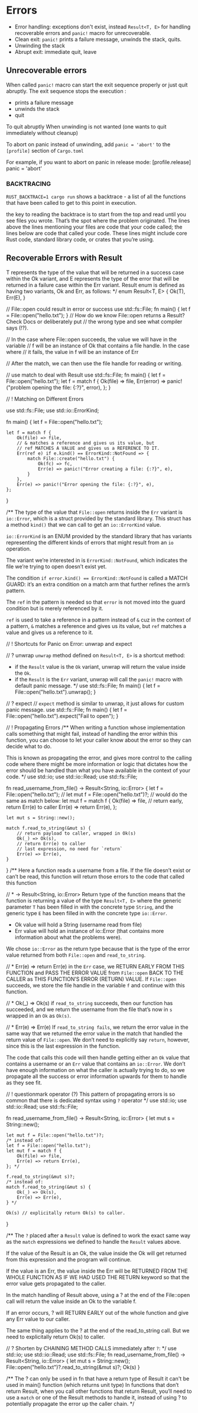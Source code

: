# Errors

- Error handling: exceptions don't exist, instead `Result<T, E>` for handling recoverable errors and `panic!` macro for unrecoverable.
- Clean exit: `panic!` prints a failure message, unwinds the stack, quits.
- Unwinding the stack
- Abrupt exit: immediate quit, leave 



## Unrecoverable errors

When called `panic!` macro can start the exit sequence properly or just quit abruptly. The exit sequence stops the execution :
- prints a failure message
- unwinds the stack
- quit

To quit abruptly
When unwinding is not wanted (one wants to quit immediately without cleanup)

To abort on panic instead of unwinding, add
`panic = 'abort'` to the `[profile]` section of `Cargo.toml`

For example, if you want to abort on panic in release mode:
[profile.release]
panic = 'abort'


### BACKTRACING

`RUST_BACKTRACE=1 cargo run`
shows a backtrace - a list of all the functions that have been called to get to this point in execution.

the key to reading the backtrace is to start from the top and read until you see
files you wrote. That’s the spot where the problem originated. The lines above
the lines mentioning your files are code that your code called; the lines below
are code that called your code. These lines might include core Rust code,
standard library code, or crates that you’re using.

## Recoverable Errors with Result

T represents the type of the value that will be returned in a success case within
the Ok variant, and E represents the type of the error that will be returned in
a failure case within the Err variant.
Result enum is defined as having two variants, Ok and Err, as follows:
*/
enum Result<T, E> {
    Ok(T),
    Err(E),
}

// File::open could result in error or success
use std::fs::File;
fn main() {
    let f = File::open("hello.txt");
}
// How do we know File::open returns a Result? Check Docs or deliberately put
// the wrong type and see what compiler says (!?).

// In the case where File::open succeeds, the value we will have in the variable
// f will be an instance of Ok that contains a file handle. In the case where
// it fails, the value in f will be an instance of Err

// After the match, we can then use the file handle for reading or writing.

// use match to deal with Result
use std::fs::File;
fn main() {
    let f = File::open("hello.txt");
    let f = match f {
        Ok(file) => file,
        Err(error) => panic!("problem opening the file: {:?}", error),
    };
}


// ! Matching on Different Errors

use std::fs::File;
use std::io::ErrorKind;

fn main() {
    let f = File::open("hello.txt");

    let f = match f {
        Ok(file) => file,
        // & matches a reference and gives us its value, but
        // ref MATCHES A VALUE and gives us a REFERENCE TO IT.
        Err(ref e) if e.kind() == ErrorKind::NotFound => {
            match File::create("hello.txt") {
                Ok(fc) => fc,
                Err(e) => panic!("Error creating a file: {:?}", e),
            }
        },
        Err(e) => panic!("Error opening the file: {:?}", e),
    };
}

/**
The type of the value that `File::open` returns inside the `Err` variant is
`io::Error`, which is a struct provided by the standard library. This struct has
a method `kind()` that we can call to get an `io::ErrorKind` value.

`io::ErrorKind` is an ENUM provided by the standard library that has variants
representing the different kinds of errors that might result from an `io` operation.

The variant we’re interested in is `ErrorKind::NotFound`, which indicates the
file we’re trying to open doesn’t exist yet.

The condition `if error.kind() == ErrorKind::NotFound` is called a MATCH GUARD:
it’s an extra condition on a match arm that further refines the arm’s pattern.

The `ref` in the pattern is needed so that `error` is not moved into the guard
condition but is merely referenced by it.

`ref` is used to take a reference in a pattern instead of `&` cuz in the context
of a pattern, `&` matches a reference and gives us its value, but `ref` matches
a value and gives us a reference to it.


// ! Shortcuts for Panic on Error: unwrap and expect

// ? unwrap
`unwrap` method defined on `Result<T, E>` is a shortcut method:
- if the `Result` value is the `Ok` variant, unwrap will return the value inside
the `Ok`.
- if the `Result` is the `Err` variant, unwrap will call the `panic!` macro with
default panic message.
*/
use std::fs::File;
fn main() {
    let f = File::open("hello.txt").unwrap();
}

// ? expect
// `expect` method is similar to unwrap, it just allows for custom panic message.
use std::fs::File;
fn main() {
    let f = File::open("hello.txt").expect("Fail to open");
}


// ! Propagating Errors
/**
When writing a function whose implementation calls something that might fail,
instead of handling the error within this function, you can choose to let your
caller know about the error so they can decide what to do.

This is known as propagating the error, and gives more control to the calling
code where there might be more information or logic that dictates how the error
should be handled than what you have available in the context of your code.
*/
use std::io;
use std::io::Read;
use std::fs::File;

fn read_username_from_file() -> Result<String, io::Error> {
    let f = File::open("hello.txt");
    // let mut f = File::open("hello.txt")?;
    // would do the same as match below:
    let mut f = match f {
        Ok(file) => file,
        // return early, return Err(e) to caller
        Err(e) => return Err(e),
    };

    let mut s = String::new();

    match f.read_to_string(&mut s) {
        // return payload to caller, wrapped in Ok(s)
        Ok(_) => Ok(s),
        // return Err(e) to caller
        // last expression, no need for `return`
        Err(e) => Err(e),
    }
}
/**
Here a function reads a username from a file. If the file doesn’t exist or can’t
be read, this function will return those errors to the code that called this function

// * -> Result<String, io::Error>
Return type of the function means that the function is returning a value of the
type `Result<T, E>` where the generic parameter `T` has been filled in with the
concrete type `String`, and the generic type `E` has been filled in with the
concrete type `io::Error`.

- Ok value will hold a String (username read from file)
- Err value will hold an instance of io::Error (that contains
  more information about what the problems were).

We chose `io::Error` as the return type because that is the type of the error
value returned from both `File::open` and `read_to_string`.

// * Err(e) => return Err(e)
in the `Err` case, we RETURN EARLY FROM THIS FUNCTION and PASS THE ERROR VALUE
from `File::open` BACK TO THE CALLER as THIS FUNCTION’S ERROR (RETURN) VALUE.
If `File::open` succeeds, we store the file handle in the variable `f` and
continue with this function.

// * Ok(_) => Ok(s)
if `read_to_string` succeeds, then our function has succeeded, and we return the
username from the file that’s now in `s` wrapped in an `Ok` as `Ok(s)`.

// * Err(e) => Err(e)
If `read_to_string fails`, we return the error value in the same way that we
returned the error value in the match that handled the return value of `File::open`.
We don’t need to explicitly say `return`, however, since this is the last
expression in the function.

The code that calls this code will then handle getting either an `Ok` value that
contains a username or an `Err` value that contains an `io::Error`.
We don’t have enough information on what the caller is actually trying to do, so
we propagate all the success or error information upwards for them to handle as
they see fit.


// ! questionmark operator (?)
This pattern of propagating errors is so common that there is dedicated syntax
using `?` operator
*/
use std::io;
use std::io::Read;
use std::fs::File;

fn read_username_from_file() -> Result<String, io::Error> {
    let mut s = String::new();

    let mut f = File::open("hello.txt")?;
    /* instead of:
    let f = File::open("hello.txt");
    let mut f = match f {
        Ok(file) => file,
        Err(e) => return Err(e),
    }; */

    f.read_to_string(&mut s)?;
    /* instead of:
    match f.read_to_string(&mut s) {
        Ok(_) => Ok(s),
        Err(e) => Err(e),
    } */

    Ok(s) // explicitally return Ok(s) to caller.
}

/**
The `?` placed after a `Result` value is defined to work the exact same way as
the `match` expressions we defined to handle the `Result` values above.

If the value of the Result is an Ok, the value inside the Ok will get returned
from this expression and the program will continue.

If the value is an Err, the value inside the Err will be RETURNED FROM THE WHOLE
FUNCTION AS IF WE HAD USED THE RETURN keyword so that the error value gets
propagated to the caller.

In the match handling of Result above, using a ? at the end of the File::open
call will return the value inside an Ok to the variable f.

If an error occurs, ? will RETURN EARLY out of the whole function and give any
Err value to our caller.

The same thing applies to the ? at the end of the read_to_string call. But we
need to explicitally return Ok(s) to caller.


// ? Shorten by CHAINING METHOD CALLS immediately after `?`:
*/
use std::io;
use std::io::Read;
use std::fs::File;
fn read_username_from_file() -> Result<String, io::Error> {
    let mut s = String::new();
    File::open("hello.txt")?.read_to_string(&mut s)?;
    Ok(s)
}

/**
The ? can only be used in fn that have a return type of Result
it can't be used in main() function (which returns unit type)
In functions that don’t return Result, when you call other functions that
return Result, you’ll need to use a `match` or one of the Result methods to
handle it, instead of using ? to potentially propagate the error up the caller
chain.
*/